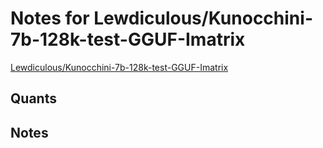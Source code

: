 # Notes for Lewdiculous/Kunocchini-7b-128k-test-GGUF-Imatrix
[Lewdiculous/Kunocchini-7b-128k-test-GGUF-Imatrix](https://huggingface.co/Lewdiculous/Kunocchini-7b-128k-test-GGUF-Imatrix)

## Quants
<quants go here>

## Notes
<notes here>
